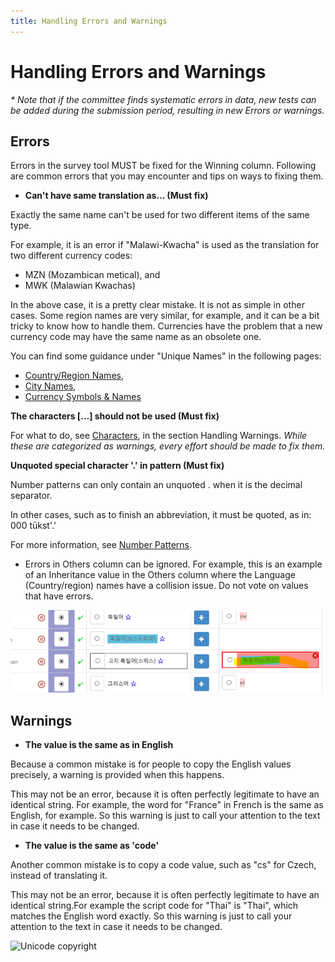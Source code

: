 ```yaml
---
title: Handling Errors and Warnings
---
```


# Handling Errors and Warnings

_\* Note that if the committee finds systematic errors in data, new tests can be added during the submission period, resulting in new Errors or warnings._

## Errors

Errors in the survey tool MUST be fixed for the Winning column. Following are common errors that you may encounter and tips on ways to fixing them.

- **Can't have same translation as… (Must fix)**

Exactly the same name can't be used for two different items of the same type.

For example, it is an error if "Malawi-Kwacha" is used as the translation for two different currency codes:

- MZN (Mozambican metical), and
- MWK (Malawian Kwachas)

In the above case, it is a pretty clear mistake. It is not as simple in other cases. Some region names are very similar, for example, and it can be a bit tricky to know how to handle them. Currencies have the problem that a new currency code may have the same name as an obsolete one.

You can find some guidance under "Unique Names" in the following pages:

- [Country/Region Names](https://cldr.unicode.org/translation/displaynames/countryregion-territory-names),
- [City Names](https://cldr.unicode.org/translation/timezones#TOC-City-Names),
- [Currency Symbols & Names](https://cldr.unicode.org/translation/currency-names-and-symbols/currency-names)
        
**The characters ‎\[…\]‎ should not be used (Must fix)**

For what to do, see [Characters](https://cldr.unicode.org/translation/-core-data/exemplars#TOC-Handing-Warnings-in-Exemplar-characters), in the section Handling Warnings. _While these are categorized as warnings, every effort should be made to fix them._

**Unquoted special character '.' in pattern (Must fix)**
    

Number patterns can only contain an unquoted . when it is the decimal separator.

In other cases, such as to finish an abbreviation, it must be quoted, as in: 000 tūkst'.'

For more information, see [Number Patterns](https://cldr.unicode.org/translation/number-currency-formats/number-and-currency-patterns).

- Errors in Others column can be ignored. For example, this is an example of an Inheritance value in the Others column where the Language (Country/region) names have a collision issue. Do not vote on values that have errors.

![alt-text](../../images/errors-and-warnings.png)

## Warnings

- **The value is the same as in English**

Because a common mistake is for people to copy the English values precisely, a warning is provided when this happens.

This may not be an error, because it is often perfectly legitimate to have an identical string. For example, the word for "France" in French is the same as English, for example. So this warning is just to call your attention to the text in case it needs to be changed.

- **The value is the same as 'code'**

Another common mistake is to copy a code value, such as "cs" for Czech, instead of translating it.

This may not be an error, because it is often perfectly legitimate to have an identical string.For example the script code for "Thai" is "Thai", which matches the English word exactly. So this warning is just to call your attention to the text in case it needs to be changed.

![Unicode copyright](https://www.unicode.org/img/hb_notice.gif)